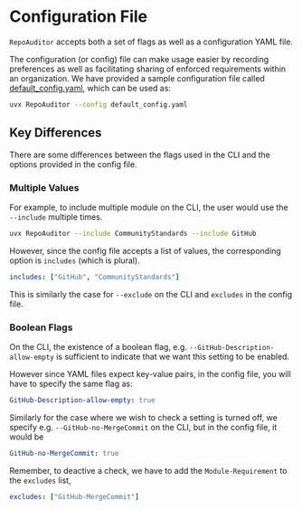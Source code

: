 # Configuration File

`RepoAuditor` accepts both a set of flags as well as a configuration YAML file.

The configuration (or config) file can make usage easier by recording preferences as well as facilitating sharing of enforced requirements within an organization.
We have provided a sample configuration file called [default_config.yaml](https://github.com/gt-sse-center/RepoAuditor/blob/main/default_config.yaml), which can be used as:

```sh
uvx RepoAuditor --config default_config.yaml
```

## Key Differences

There are some differences between the flags used in the CLI and the options provided in the config file.

### Multiple Values

For example, to include multiple module on the CLI, the user would use the `--include` multiple times.

```sh
uvx RepoAuditor --include CommunityStandards --include GitHub
```

However, since the config file accepts a list of values, the corresponding option is `includes` (which is plural).

```yaml
includes: ["GitHub", "CommunityStandards"]
```

This is similarly the case for `--exclude` on the CLI and `excludes` in the config file.

### Boolean Flags

On the CLI, the existence of a boolean flag, e.g. `--GitHub-Description-allow-empty` is sufficient to indicate that we want this setting to be enabled.

However since YAML files expect key-value pairs, in the config file, you will have to specify the same flag as:

```yaml
GitHub-Description-allow-empty: true
```

Similarly for the case where we wish to check a setting is turned off, we specify e.g. `--GitHub-no-MergeCommit` on the CLI, but in the config file, it would be

```yaml
GitHub-no-MergeCommit: true
```

Remember, to deactive a check, we have to add the `Module-Requirement` to the `excludes` list,

```yaml
excludes: ["GitHub-MergeCommit"]
```
